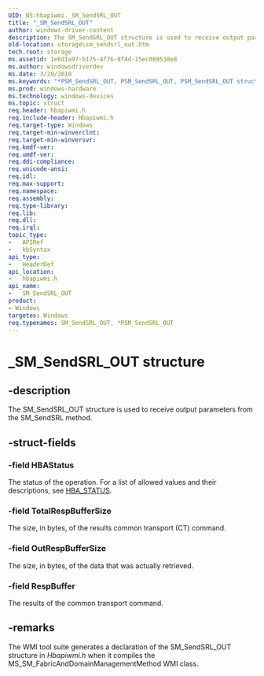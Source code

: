 ```yaml
---
UID: NS:hbapiwmi._SM_SendSRL_OUT
title: "_SM_SendSRL_OUT"
author: windows-driver-content
description: The SM_SendSRL_OUT structure is used to receive output parameters from the SM_SendSRL method.
old-location: storage\sm_sendsrl_out.htm
tech.root: storage
ms.assetid: 1e6d1a97-b175-4f76-8f4d-15ec089538e8
ms.author: windowsdriverdev
ms.date: 3/29/2018
ms.keywords: "*PSM_SendSRL_OUT, PSM_SendSRL_OUT, PSM_SendSRL_OUT structure pointer [Storage Devices], SM_SendSRL_OUT, SM_SendSRL_OUT structure [Storage Devices], _SM_SendSRL_OUT, hbapiwmi/PSM_SendSRL_OUT, hbapiwmi/SM_SendSRL_OUT, storage.sm_sendsrl_out, structs-Fibre_35335fb8-61e9-47bd-9b55-48f28a53483b.xml"
ms.prod: windows-hardware
ms.technology: windows-devices
ms.topic: struct
req.header: hbapiwmi.h
req.include-header: Hbapiwmi.h
req.target-type: Windows
req.target-min-winverclnt: 
req.target-min-winversvr: 
req.kmdf-ver: 
req.umdf-ver: 
req.ddi-compliance: 
req.unicode-ansi: 
req.idl: 
req.max-support: 
req.namespace: 
req.assembly: 
req.type-library: 
req.lib: 
req.dll: 
req.irql: 
topic_type:
-	APIRef
-	kbSyntax
api_type:
-	HeaderDef
api_location:
-	hbapiwmi.h
api_name:
-	SM_SendSRL_OUT
product:
- Windows
targetos: Windows
req.typenames: SM_SendSRL_OUT, *PSM_SendSRL_OUT
---
```


# _SM_SendSRL_OUT structure


## -description


The SM_SendSRL_OUT structure is used to receive output parameters from the SM_SendSRL method.


## -struct-fields




### -field HBAStatus

The status of the operation. For a list of allowed values and their descriptions, see <a href="https://msdn.microsoft.com/library/windows/hardware/ff557233">HBA_STATUS</a>.


### -field TotalRespBufferSize

The size, in bytes, of the results common transport (CT) command.


### -field OutRespBufferSize

The size, in bytes, of the data that was actually retrieved.


### -field RespBuffer

The results of the common transport command.


## -remarks



The WMI tool suite generates a declaration of the SM_SendSRL_OUT structure in <i>Hbapiwmi.h</i> when it compiles the MS_SM_FabricAndDomainManagementMethod WMI class.



